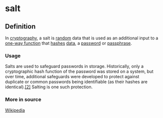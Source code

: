 # salt
## Definition
In [cryptography](https://en.wikipedia.org/wiki/Cryptography), a salt is [random](https://en.wikipedia.org/wiki/Random_Number_Generator) data that is used as an additional input to a [one-way function](https://en.wikipedia.org/wiki/One-way_function) that [hashes](https://en.wikipedia.org/wiki/Cryptographic_hash_function) [data](https://en.wikipedia.org/wiki/Data_(computing)), a [password](https://en.wikipedia.org/wiki/Password) or [passphrase](https://en.wikipedia.org/wiki/Passphrase). 

### Usage
Salts are used to safeguard passwords in storage. Historically, only a cryptographic hash function of the password was stored on a system, but over time, additional safeguards were developed to protect against duplicate or common passwords being identifiable (as their hashes are identical).[[2]](https://en.wikipedia.org/wiki/Salt_(cryptography)#cite_note-2) Salting is one such protection.

### More in source
[Wikipedia](https://en.wikipedia.org/wiki/Salt_(cryptography))